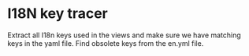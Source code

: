 # I18N key tracer

Extract all I18n keys used in the views and make sure we have matching
keys in the yaml file.
Find obsolete keys from the en.yml file.
